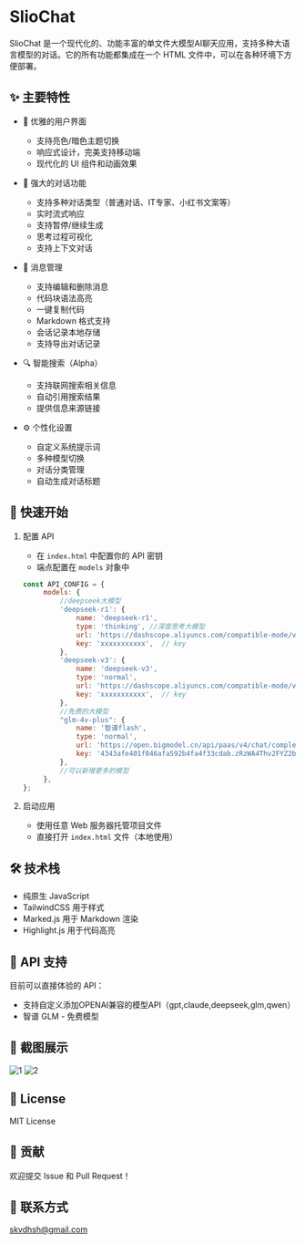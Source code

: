 # SlioChat

SlioChat 是一个现代化的、功能丰富的单文件大模型AI聊天应用，支持多种大语言模型的对话。它的所有功能都集成在一个 HTML 文件中，可以在各种环境下方便部署。

## ✨ 主要特性

- 🎨 优雅的用户界面
  - 支持亮色/暗色主题切换
  - 响应式设计，完美支持移动端
  - 现代化的 UI 组件和动画效果

- 💬 强大的对话功能
  - 支持多种对话类型（普通对话、IT专家、小红书文案等）
  - 实时流式响应
  - 支持暂停/继续生成
  - 思考过程可视化
  - 支持上下文对话

- 📝 消息管理
  - 支持编辑和删除消息
  - 代码块语法高亮
  - 一键复制代码
  - Markdown 格式支持
  - 会话记录本地存储
  - 支持导出对话记录

- 🔍 智能搜索（Alpha）
  - 支持联网搜索相关信息
  - 自动引用搜索结果
  - 提供信息来源链接

- ⚙️ 个性化设置
  - 自定义系统提示词
  - 多种模型切换
  - 对话分类管理
  - 自动生成对话标题

## 🚀 快速开始

1. 配置 API
   - 在 `index.html` 中配置你的 API 密钥
   - 端点配置在 `models` 对象中
   ```javascript
   const API_CONFIG = {
        models: {
            //deepseek大模型
            'deepseek-r1': {
                name: 'deepseek-r1',
                type: 'thinking', //深度思考大模型
                url: 'https://dashscope.aliyuncs.com/compatible-mode/v1/chat/completions',
                key: 'xxxxxxxxxxx',  // key
            },
            'deepseek-v3': {
                name: 'deepseek-v3',
                type: 'normal',
                url: 'https://dashscope.aliyuncs.com/compatible-mode/v1/chat/completions',
                key: 'xxxxxxxxxxx',  // key
            },
            //免费的大模型
            "glm-4v-plus": {
                name: '智谱flash',
                type: 'normal',
                url: 'https://open.bigmodel.cn/api/paas/v4/chat/completions',
                key: '4343afe401f046afa592b4fa4f33cdab.zRzWA4Thv2FYZ2ba',  // 智谱的免费模型
            },
            //可以新增更多的模型
        },
   };
   ```

2. 启动应用
   - 使用任意 Web 服务器托管项目文件
   - 直接打开 `index.html` 文件（本地使用）

## 🛠️ 技术栈

- 纯原生 JavaScript
- TailwindCSS 用于样式
- Marked.js 用于 Markdown 渲染
- Highlight.js 用于代码高亮

## 🔑 API 支持

目前可以直接体验的 API：
- 支持自定义添加OPENAI兼容的模型API（gpt,claude,deepseek,glm,qwen）
- 智谱 GLM - 免费模型

## 📸 截图展示

![1](https://skwang-static.oss-cn-hongkong.aliyuncs.com/img/1.png)
![2](https://skwang-static.oss-cn-hongkong.aliyuncs.com/img/2.png)

## 📝 License

MIT License

## 🤝 贡献

欢迎提交 Issue 和 Pull Request！

## 📧 联系方式

skvdhsh@gmail.com